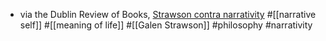 - via the Dublin Review of Books, [Strawson contra narrativity](https://drb.ie/articles/just-live/) #[[narrative self]] #[[meaning of life]] #[[Galen Strawson]] #philosophy #narrativity